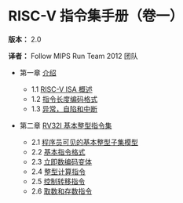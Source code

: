 # RISC-V 指令集手册（卷一）
**版本：** 2.0

**译者：** Follow MIPS Run Team 2012 团队
- 第一章 [介绍](introduction/README.md)
  - 1.1 [RISC-V ISA 概述](introduction/overview.md)
  - 1.2 [指令长度编码格式](introduction/instr-leng-encoding.md)
  - 1.3 [异常，自陷和中断](introduction/exceptions.md)


- 第二章 [RV32I 基本整型指令集](rv32i/README.md)
  - 2.1 [程序员可见的基本整型子集模型](rv32i/programmers-model.md)
  - 2.2 [基本指令格式](rv32i/base-instr-formats.md)
  - 2.3 [立即数编码变体](rv32i/imm-encoding-vars.md)
  - 2.4 [整型计算指令](rv32i/int-comp-instrs.md)
  - 2.5 [控制转移指令](rv32i/ctrl-tran-instrs.md)
  - 2.6 [取数和存数指令](rv32i/load-store-instrs.md)
